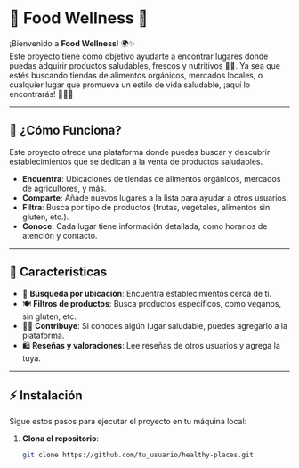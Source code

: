

# 🥑 **Food Wellness** 🌱

¡Bienvenido a **Food Wellness**! 🌍✨  
Este proyecto tiene como objetivo ayudarte a encontrar lugares donde puedas adquirir productos saludables, frescos y nutritivos 🥦🍎. Ya sea que estés buscando tiendas de alimentos orgánicos, mercados locales, o cualquier lugar que promueva un estilo de vida saludable, ¡aquí lo encontrarás! 💪🏼🌿

---

## 🚀 **¿Cómo Funciona?**  
Este proyecto ofrece una plataforma donde puedes buscar y descubrir establecimientos que se dedican a la venta de productos saludables.  
- **Encuentra**: Ubicaciones de tiendas de alimentos orgánicos, mercados de agricultores, y más.
- **Comparte**: Añade nuevos lugares a la lista para ayudar a otros usuarios.
- **Filtra**: Busca por tipo de productos (frutas, vegetales, alimentos sin gluten, etc.).
- **Conoce**: Cada lugar tiene información detallada, como horarios de atención y contacto.

---

## 🔧 **Características**  
- 📍 **Búsqueda por ubicación**: Encuentra establecimientos cerca de ti.  
- 🍽️ **Filtros de productos**: Busca productos específicos, como veganos, sin gluten, etc.  
- ✍🏼 **Contribuye**: Si conoces algún lugar saludable, puedes agregarlo a la plataforma.  
- 🛍️ **Reseñas y valoraciones**: Lee reseñas de otros usuarios y agrega la tuya.

---

## ⚡ **Instalación**  
Sigue estos pasos para ejecutar el proyecto en tu máquina local:

1. **Clona el repositorio**:
   ```bash
   git clone https://github.com/tu_usuario/healthy-places.git

 
